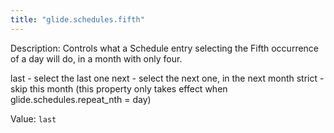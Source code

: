 ```yaml
---
title: "glide.schedules.fifth"
---
```


Description: Controls what a Schedule entry selecting the Fifth occurrence of a day will do, in a month with only four.

last - select the last one
next - select the next one, in the next month
strict - skip this month
(this property only takes effect when glide.schedules.repeat_nth = day)

Value: `last`